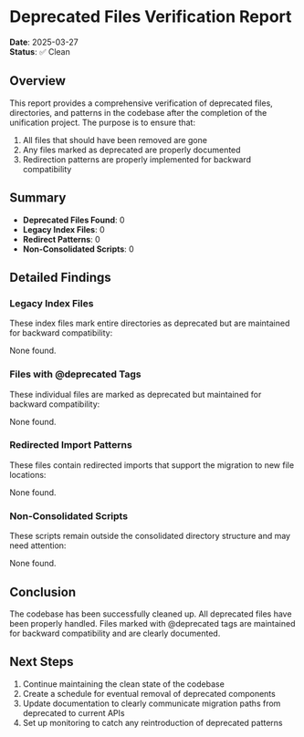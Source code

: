 # Deprecated Files Verification Report

**Date**: 2025-03-27  
**Status**: ✅ Clean  

## Overview

This report provides a comprehensive verification of deprecated files, directories, and patterns in the codebase after the completion of the unification project. The purpose is to ensure that:

1. All files that should have been removed are gone
2. Any files marked as deprecated are properly documented
3. Redirection patterns are properly implemented for backward compatibility

## Summary

- **Deprecated Files Found**: 0
- **Legacy Index Files**: 0
- **Redirect Patterns**: 0
- **Non-Consolidated Scripts**: 0

## Detailed Findings

### Legacy Index Files

These index files mark entire directories as deprecated but are maintained for backward compatibility:

None found.


### Files with @deprecated Tags

These individual files are marked as deprecated but maintained for backward compatibility:

None found.


### Redirected Import Patterns

These files contain redirected imports that support the migration to new file locations:

None found.


### Non-Consolidated Scripts

These scripts remain outside the consolidated directory structure and may need attention:

None found.


## Conclusion

The codebase has been successfully cleaned up. All deprecated files have been properly handled. Files marked with @deprecated tags are maintained for backward compatibility and are clearly documented.



## Next Steps

1. Continue maintaining the clean state of the codebase
2. Create a schedule for eventual removal of deprecated components
3. Update documentation to clearly communicate migration paths from deprecated to current APIs
4. Set up monitoring to catch any reintroduction of deprecated patterns
